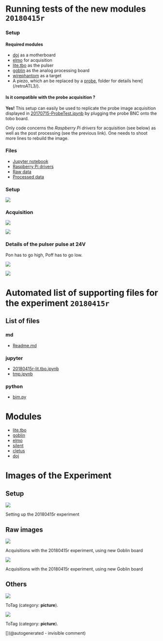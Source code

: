 # Running tests of the new modules `20180415r`

### Setup

#### Required modules 

* [doj](/doj/) as a motherboard
* [elmo](/elmo/) for acquisition
* [lite.tbo](/lite.tbo/) as the pulser
* [goblin](/goblin/) as the analog processing board
* [wirephantom](/wirephantom/) as a target
* A piezo, which an be replaced by a [probe](/include/probes/auto/retroATL3.md), folder for details here](/retroATL3/).

#### Is it compatible with the probe acquisition ?

__Yes!__ This setup can easily be used to replicate the probe image acquisition displayed in [20170715-ProbeTest.ipynb](/elmo/data/20170715-ProbeTest.ipynb) by plugging the probe BNC onto the tobo board.

Only code concerns the _Raspberry Pi drivers_ for acquisition (see below) as well as the post processing (see the previous link). One needs to shoot more lines to rebuild the image.


### Files

* [Jupyter notebook](/include/20180415r/20180415r-lit.tbo.ipynb)
* [Raspberry Pi drivers](/include/20180415r/driver.c)
* [Raw data](/include/20180415r/lit-tbo.DAT)
* [Processed data](/include/20180415r/lit-tbo.npz)

### Setup

![](/include/20180415r/20180415_121351.jpg)

### Acquisition

![](/include/20180415r/Raw_lit-tbo.npz.jpg)

![](/include/20180415r/enveloppe_signal_lit-tbo.npz.jpg)

### Details of the pulser pulse at 24V

Pon has to go high, Poff has to go low.

![](/include/20180415r/scope/RPi-Poff.png)

![](/include/20180415r/scope/RPi-Poff2.png)



# Automated list of supporting files for the __experiment `20180415r`__

## List of files

### md

* [Readme.md](/include/20180415r/Readme.md)


### jupyter

* [20180415r-lit.tbo.ipynb](/include/20180415r/20180415r-lit.tbo.ipynb)
* [tmp.ipynb](/tmp.ipynb)


### python

* [bim.py](/include/20180415r/bim.py)





# Modules

* [lite.tbo](/lite.tbo/)
* [goblin](/goblin/)
* [elmo](/elmo/)
* [silent](/silent/)
* [cletus](/retired/cletus/)
* [doj](/doj/)




# Images of the Experiment

## Setup

![](/include/20180415r/20180415_121351.jpg)

 Setting up the 20180415r experiment

## Raw images

![](/include/20180415r/Raw_lit-tbo.npz.jpg)

 Acquisitions with the 20180415r experiment, using new Goblin board

![](/include/20180415r/enveloppe_signal_lit-tbo.npz.jpg)

 Acquisitions with the 20180415r experiment, using new Goblin board

## Others

![](/include/20180415r/scope/RPi-Poff.png)

ToTag (category: __picture__).

![](/include/20180415r/scope/RPi-Poff2.png)

ToTag (category: __picture__).










[](@autogenerated - invisible comment)